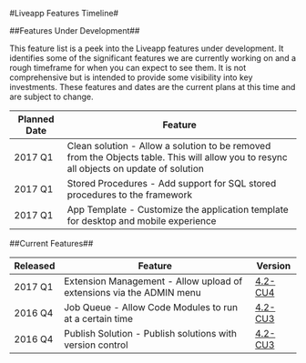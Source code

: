 #Liveapp Features Timeline#

##Features Under Development##

This feature list is a peek into the Liveapp features under development. It identifies some of the significant features we are currently working on and a rough timeframe for when you can expect to see them. It is not comprehensive but is intended to provide some visibility into key investments. These features and dates are the current plans at this time and are subject to change.

|Planned Date|Feature|
|---|---|
|2017 Q1|Clean solution - Allow a solution to be removed from the Objects table. This will allow you to resync all objects on update of solution|
|2017 Q1|Stored Procedures - Add support for SQL stored procedures to the framework|
|2017 Q1|App Template - Customize the application template for desktop and mobile experience|

##Current Features##

|Released|Feature|Version|
|---|---|---|
|2017 Q1|Extension Management - Allow upload of extensions via the ADMIN menu|[4.2-CU4](https://dev.liveapp.com.au/?page=ANNOUNCEMENT&ref=Liveapp%204.2%20Cumulative%20Update%204%20Released)|
|2016 Q4|Job Queue - Allow Code Modules to run at a certain time|[4.2-CU3](https://dev.liveapp.com.au/?page=ANNOUNCEMENT&ref=Liveapp%204.2%20Cumulative%20Update%203%20Released)|
|2016 Q4|Publish Solution - Publish solutions with version control|[4.2-CU3](https://dev.liveapp.com.au/?page=ANNOUNCEMENT&ref=Liveapp%204.2%20Cumulative%20Update%203%20Released)|
